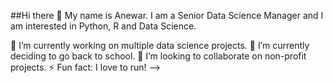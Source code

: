 ##Hi there 👋
My name is Anewar. I am a Senior Data Science Manager and I am interested in Python, R and Data Science.

🔭 I’m currently working on multiple data science projects.
🌱 I’m currently deciding to go back to school.
👯 I’m looking to collaborate on non-profit projects.
⚡ Fun fact: I love to run! -->
